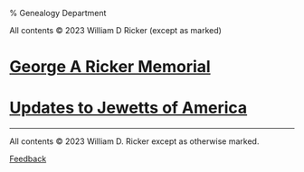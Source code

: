 % Genealogy Department

All contents &copy; 2023 William D Ricker (except as marked)

# [George A Ricker Memorial](./GAR/)

# [Updates to Jewetts of America](./Jewett/)


-----------

All contents &copy;  2023  William D. Ricker
except as otherwise marked.  

[Feedback](https://github.com/n1vux/articles/issues/new/choose)
